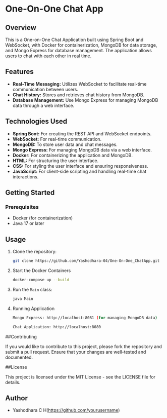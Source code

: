 # One-On-One Chat App

## Overview

This is a One-on-One Chat Application built using Spring Boot and WebSocket, with Docker for containerization, MongoDB for data storage, and Mongo Express for database management. The application allows users to chat with each other in real time.

## Features

- **Real-Time Messaging:** Utilizes WebSocket to facilitate real-time communication between users.
- **Chat History:** Stores and retrieves chat history from MongoDB.
- **Database Management:** Use Mongo Express for managing MongoDB data through a web interface.

## Technologies Used

- **Spring Boot:** For creating the REST API and WebSocket endpoints.
- **WebSocket:** For real-time communication.
- **MongoDB:** To store user data and chat messages.
- **Mongo Express:** For managing MongoDB data via a web interface.
- **Docker:** For containerizing the application and MongoDB.
- **HTML:** For structuring the user interface.
- **CSS:** For styling the user interface and ensuring responsiveness.
- **JavaScript:** For client-side scripting and handling real-time chat interactions.

## Getting Started

### Prerequisites

- Docker (for containerization)
- Java 17 or later

## Usage

1. Clone the repository:

    ```bash
    git clone https://github.com/Yashodhara-04/One-On-One_ChatApp.git
    ```
 
2. Start the Docker Containers

     ```bash
    docker-compose up --build
    ```

4. Run the `Main` class:

    ```bash
    java Main
    ```

5. Running Application
  
   ```bash
   Mongo Express: http://localhost:8081 (for managing MongoDB data)
   ```

   ```bash
   Chat Application: http://localhost:8080
   ```

##Contributing

If you would like to contribute to this project, please fork the repository and submit a pull request. Ensure that your changes are well-tested and documented.

##License

This project is licensed under the MIT License - see the LICENSE file for details.

## Author

- Yashodhara C H(https://github.com/yourusername)
